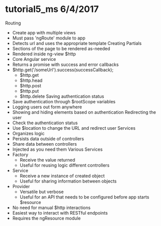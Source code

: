 
# tutorial5_ms 6/4/2017

Routing
- Create app with multiple views
- Must pass 'ngRoute' module to app
- Detects url and uses the appropriate template
Creating Partials
- Sections of the page to be rendered as-needed
- Rendered inside ng-view
$http
- Core Angular service
- Returns a promise with success and error callbacks
- $http.get('/someUrl').success(successCallback);
  - $http.get
  - $http.head
  - $http.post
  - $http.put
  - $http.delete
Saving authentication status
- Save authentication through $rootScope variables
- Logging users out form anywhere
- Showing and hiding elements based on authentication
Redirecting the user
- Check the authentication status
- Use $location to change the URL and redirect user
Services
- Organizes logic
- Persists data outside of controllers
- Share data between controllers
- Injected as you need them
Various Services
- Factory
  - Receive the value returned
  - Useful for reusing logic different controllers
- Service
  - Receive a new instance of created object
  - Useful for sharing information between objects
- Provider
  - Versatile but verbose
  - Useful for an API that needs to be configured before app starts
$resource
- No need for manual $http interactions
- Easiest way to interact with RESTful endpoints
- Requires the ngResource module


  
